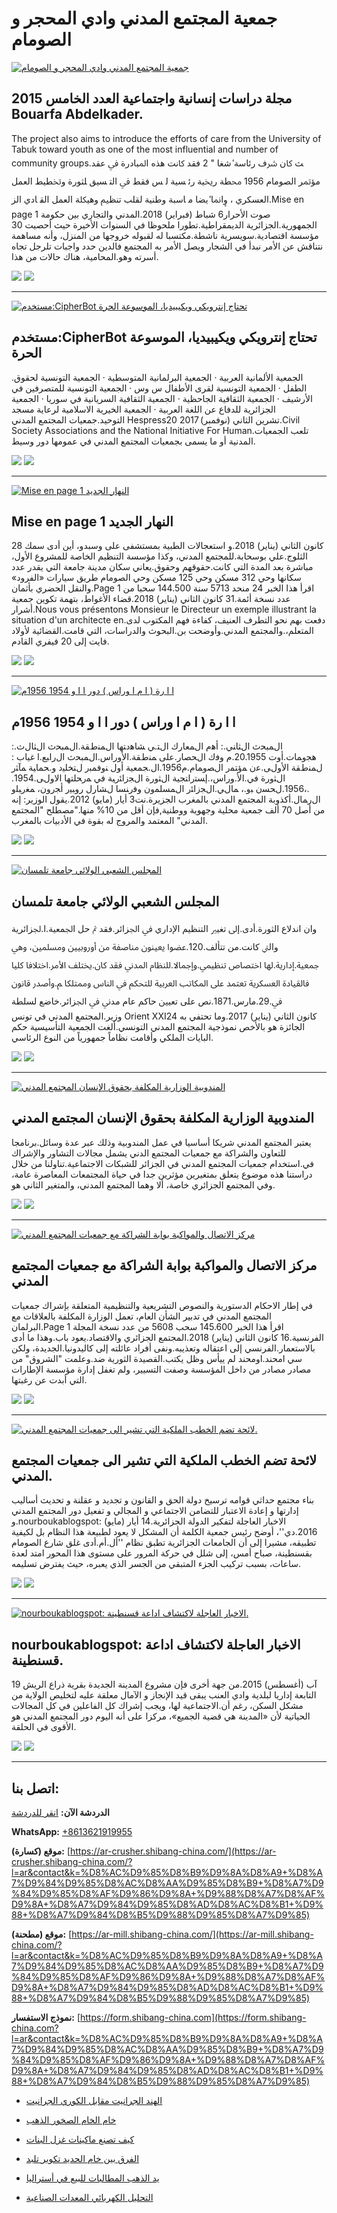 # جمعية المجتمع المدني وادي المحجر و الصومام

<a href="https://swt.shibang-china.com/?l=ar&img&k=%D8%AC%D9%85%D8%B9%D9%8A%D8%A9+%D8%A7%D9%84%D9%85%D8%AC%D8%AA%D9%85%D8%B9+%D8%A7%D9%84%D9%85%D8%AF%D9%86%D9%8A+%D9%88%D8%A7%D8%AF%D9%8A+%D8%A7%D9%84%D9%85%D8%AD%D8%AC%D8%B1+%D9%88+%D8%A7%D9%84%D8%B5%D9%88%D9%85%D8%A7%D9%85" target="_blank">![جمعية المجتمع المدني وادي المحجر و الصومام](http://static.shibang-china.com/all-800x300/1099.jpg)</a>

## مجلة دراسات إنسانية واجتماعية العدد الخامس 2015 Bouarfa Abdelkader.
The project also aims to introduce the efforts of care from the University of Tabuk toward youth as one of the most influential and number of community groups.ﺚ ﰷن ﴍف رﺋﺎﺳﺔ ٔﺷﻐﺎ &quot; 2 ﻓﻘﺪ ﰷﻧﺖ ﻫﺬﻩ اﳌﺒﺎدرة ﰲ ﻋﻘﺪ ﻣﺆﲤﺮ اﻟﺼﻮﻣﺎم 1956 ﳏﻄﺔ رﳜﯿﺔ رﺋ ﺴﯿﺔ ﻟ ﺲ ﻓﻘﻂ ﰲ اﻟﺘ ﺴﯿﻖ ﻠﺜﻮرة وﲣﻄﯿﻂ اﻟﻌﻤﻞ اﻟﻌﺴﻜﺮي ، وٕاﳕﺎ ٔﯾﻀﺎ ﻣ ﺎﺳﺒﺔ وﻃﻨﯿﺔ ﻟﻘﻠﺐ ﺗﻨﻈﲓ وﻫﯿﳫﺔ اﻟﻌﻤﻞ اﻟﻘ ﺎدي اﻟﺰ.Mise en page 1 صوت الأحرار6 شباط (فبراير) 2018.المدني والتجاري بين حكومة الجمهورية.الجزائرية الديمقراطية.تطورا ملحوظا في السنوات الأخيرة حيث أحصيت 30 مؤسسة اقتصادية.سويسرية ناشطة.مكتسبا له لقبوله خروجها من المنزل، وأنه مساهمة نتناقش عن الأمر نبدأ في الشجار ويصل الأمر به المجتمع فالدين حدد واجبات تلرجل تجاه أسرته وهو.المحامية، هناك حالات من هذا.


<a href="https://whatsapp.shibangsoft.com/WhatsApp.php" target="_blank" title="WhatsApp">![](http://static.shibang-china.com/icon/whatsapp.png)</a> <a href="https://swt.shibang-china.com/?l=ar&icon&k=%D8%AC%D9%85%D8%B9%D9%8A%D8%A9+%D8%A7%D9%84%D9%85%D8%AC%D8%AA%D9%85%D8%B9+%D8%A7%D9%84%D9%85%D8%AF%D9%86%D9%8A+%D9%88%D8%A7%D8%AF%D9%8A+%D8%A7%D9%84%D9%85%D8%AD%D8%AC%D8%B1+%D9%88+%D8%A7%D9%84%D8%B5%D9%88%D9%85%D8%A7%D9%85" target="_blank">![](http://static.shibang-china.com/icon/chat-ar.png)</a>

---

<a href="https://swt.shibang-china.com/?l=ar&img&k=%D8%AC%D9%85%D8%B9%D9%8A%D8%A9+%D8%A7%D9%84%D9%85%D8%AC%D8%AA%D9%85%D8%B9+%D8%A7%D9%84%D9%85%D8%AF%D9%86%D9%8A+%D9%88%D8%A7%D8%AF%D9%8A+%D8%A7%D9%84%D9%85%D8%AD%D8%AC%D8%B1+%D9%88+%D8%A7%D9%84%D8%B5%D9%88%D9%85%D8%A7%D9%85" target="_blank">![مستخدم:CipherBot تحتاج إنترويكي ويكيبيديا، الموسوعة الحرة](http://static.shibang-china.com/all-800x300/1247.jpg)</a>

## مستخدم:CipherBot تحتاج إنترويكي ويكيبيديا، الموسوعة الحرة
.الجمعية الألمانية العربية &middot; الجمعية البرلمانية المتوسطية &middot; الجمعية التونسية لحقوق الطفل &middot; الجمعية التونسية لقرى الأطفال س وس &middot; الجمعية التونسية للمتصرفين في الأرشيف &middot; الجمعية الثقافية الجاحظية &middot; الجمعية الثقافية السريانية في سوريا &middot; الجمعية الجزائرية للدفاع عن اللغة العربية &middot; الجمعية الخيرية الاسلامية لرعاية مسجد التوحيد.جمعيات المجتمع المدني Hespress20 تشرين الثاني (نوفمبر) 2017.Civil Society Associations and the National Initiative For Human.تلعب الجمعيات المدنية أو ما يسمى بجمعيات المجتمع المدني في عمومها دور وسيط.


<a href="https://whatsapp.shibangsoft.com/WhatsApp.php" target="_blank" title="WhatsApp">![](http://static.shibang-china.com/icon/whatsapp.png)</a> <a href="https://swt.shibang-china.com/?l=ar&icon&k=%D8%AC%D9%85%D8%B9%D9%8A%D8%A9+%D8%A7%D9%84%D9%85%D8%AC%D8%AA%D9%85%D8%B9+%D8%A7%D9%84%D9%85%D8%AF%D9%86%D9%8A+%D9%88%D8%A7%D8%AF%D9%8A+%D8%A7%D9%84%D9%85%D8%AD%D8%AC%D8%B1+%D9%88+%D8%A7%D9%84%D8%B5%D9%88%D9%85%D8%A7%D9%85" target="_blank">![](http://static.shibang-china.com/icon/chat-ar.png)</a>

---

<a href="https://swt.shibang-china.com/?l=ar&img&k=%D8%AC%D9%85%D8%B9%D9%8A%D8%A9+%D8%A7%D9%84%D9%85%D8%AC%D8%AA%D9%85%D8%B9+%D8%A7%D9%84%D9%85%D8%AF%D9%86%D9%8A+%D9%88%D8%A7%D8%AF%D9%8A+%D8%A7%D9%84%D9%85%D8%AD%D8%AC%D8%B1+%D9%88+%D8%A7%D9%84%D8%B5%D9%88%D9%85%D8%A7%D9%85" target="_blank">![Mise en page 1 النهار الجديد](http://static.shibang-china.com/all-800x300/311.jpg)</a>

## Mise en page 1 النهار الجديد
28 كانون الثاني (يناير) 2018.و استعجالات الطبية بمستشفى على وسبدو، أين أدى سمك الثلوج.علي بوسحابة.للمجتمع المدني، وكذا مؤسسة التنظيم الخاصة للمشروع الأول، مباشرة بعد المدة التي كانت.حقوقهم وحقوق.يعاني سكان مدينة جامعة التي يقدر عدد سكانها وحي 312 مسكن وحي 125 مسكن وحي الصومام طريق سيارات «الفرود» والنقل الحضري بأثمان.Page 1 اقرأ هذا الخبر 24 منحد 5713 سنة 144.500 سحبا من عدد نسخة أئمة.31 كانون الثاني (يناير) 2018.قضاء الأغواط، بتهمة تكوين جمعية أشرار.Nous vous présentons Monsieur le Directeur un exemple illustrant la situation d&#39;un architecte en.دفعت بهم نحو التطرف العنيف، كفاءة فهم المكتوب لدى المتعلم،.والمجتمع المدني.وأوضحت بن.البحوث والدراسات، التي قامت.القضائية لأولاد فايت إلى 20 فيفري القادم.


<a href="https://whatsapp.shibangsoft.com/WhatsApp.php" target="_blank" title="WhatsApp">![](http://static.shibang-china.com/icon/whatsapp.png)</a> <a href="https://swt.shibang-china.com/?l=ar&icon&k=%D8%AC%D9%85%D8%B9%D9%8A%D8%A9+%D8%A7%D9%84%D9%85%D8%AC%D8%AA%D9%85%D8%B9+%D8%A7%D9%84%D9%85%D8%AF%D9%86%D9%8A+%D9%88%D8%A7%D8%AF%D9%8A+%D8%A7%D9%84%D9%85%D8%AD%D8%AC%D8%B1+%D9%88+%D8%A7%D9%84%D8%B5%D9%88%D9%85%D8%A7%D9%85" target="_blank">![](http://static.shibang-china.com/icon/chat-ar.png)</a>

---

<a href="https://swt.shibang-china.com/?l=ar&img&k=%D8%AC%D9%85%D8%B9%D9%8A%D8%A9+%D8%A7%D9%84%D9%85%D8%AC%D8%AA%D9%85%D8%B9+%D8%A7%D9%84%D9%85%D8%AF%D9%86%D9%8A+%D9%88%D8%A7%D8%AF%D9%8A+%D8%A7%D9%84%D9%85%D8%AD%D8%AC%D8%B1+%D9%88+%D8%A7%D9%84%D8%B5%D9%88%D9%85%D8%A7%D9%85" target="_blank">![ا ا رة ( ا ﻡ ا وراس ) دور ا ا و 1954 1956م](http://static.shibang-china.com/all-800x300/1509.jpg)</a>

## ا ا رة ( ا ﻡ ا وراس ) دور ا ا و 1954 1956م
ﺍﻝﻤﺒﺤﺙ ﺍﻝﺜﺎﻨﻲ.: ﺃﻫﻡ ﺍﻝﻤﻌﺎﺭﻙ ﺍﻝﺘ.ﻲ ﺸﺎﻫﺩﺘﻬﺎ ﺍﻝﻤﻨﻁﻘﺔ.ﺍﻝﻤﺒﺤﺙ ﺍﻝﺜﺎﻝﺙ.: ﻫﺠﻭﻤﺎﺕ.ﺃﻭﺕ 20.1955.ﻡ ﻭﻓﻙ ﺍﻝﺤﺼﺎﺭ.ﻋﻠﻰ ﻤﻨﻁﻘﺔ.ﺍﻷﻭﺭﺍﺱ.ﺍﻝﻤﺒﺤﺙ ﺍﻝﺭﺍﺒﻊ.ﺍ ﻏﻴﺎﺏ : ﻝﻤﻨﻁﻘﺔ ﺍﻷﻭﻝﻰ.ﻋﻥ ﻤﺅﺘﻤﺭ ﺍﻝﺼﻭﻤﺎﻡ.ﻡ1956.ﺍﻝ.ﺠﻤﻌﻴﺔ ﺃﻭل ﻨﻭﻓﻤﺒﺭ ﻝﺘﺨﻠﻴﺩ ﻭ.ﺤﻤﺎﻴﺔ ﻤﺂﺜﺭ ﺍﻝﺜﻭﺭﺓ ﻓﻲ.ﺍﻷ.ﻭﺭﺍﺱ،.ﺇﺴﺘﺭﺍﺘﺠﻴﺔ ﺍﻝﺜﻭﺭﺓ ﺍﻝﺠﺯﺍﺌﺭﻴﺔ ﻓﻲ ﻤﺭﺤﻠﺘﻬﺎ ﺍﻻﻭﻝﻰ.1954. .،1956.ﻝﺤﺴﻥ ﺒﻭ.، ﻤﺎﻝﻲ.ﺍﻝﺠﺯﺍﺌﺭ ﺍﻝﻤﺴﻠﻤﻭﻥ ﻭﻓﺭﻨﺴﺎ ﻝﺸﺎﺭل ﺭﻭﺒﻴﺭ ﺃﺠﺭﻭﻥ، ﻤﻐﺭﺒﻠﻭ ﺍﻝﺭﻤﺎل.أكذوبة المجتمع المدني بالمغرب الجزيرة.نت3 أيار (مايو) 2012.يقول الوزير: إنه من أصل 70 ألف جمعية محلية وجهوية ووطنية,فإن أقل من 10% منها.&quot;مصطلح &quot;المجتمع المدني&quot; المعتمد والمروج له بقوة في الأدبيات بالمغرب.


<a href="https://whatsapp.shibangsoft.com/WhatsApp.php" target="_blank" title="WhatsApp">![](http://static.shibang-china.com/icon/whatsapp.png)</a> <a href="https://swt.shibang-china.com/?l=ar&icon&k=%D8%AC%D9%85%D8%B9%D9%8A%D8%A9+%D8%A7%D9%84%D9%85%D8%AC%D8%AA%D9%85%D8%B9+%D8%A7%D9%84%D9%85%D8%AF%D9%86%D9%8A+%D9%88%D8%A7%D8%AF%D9%8A+%D8%A7%D9%84%D9%85%D8%AD%D8%AC%D8%B1+%D9%88+%D8%A7%D9%84%D8%B5%D9%88%D9%85%D8%A7%D9%85" target="_blank">![](http://static.shibang-china.com/icon/chat-ar.png)</a>

---

<a href="https://swt.shibang-china.com/?l=ar&img&k=%D8%AC%D9%85%D8%B9%D9%8A%D8%A9+%D8%A7%D9%84%D9%85%D8%AC%D8%AA%D9%85%D8%B9+%D8%A7%D9%84%D9%85%D8%AF%D9%86%D9%8A+%D9%88%D8%A7%D8%AF%D9%8A+%D8%A7%D9%84%D9%85%D8%AD%D8%AC%D8%B1+%D9%88+%D8%A7%D9%84%D8%B5%D9%88%D9%85%D8%A7%D9%85" target="_blank">![اﻟﻤﺠﻠﺲ اﻟﺸﻌﺒﻲ اﻟﻮﻻﺋﻲ جامعة تلمسان](http://static.shibang-china.com/all-800x300/229.jpg)</a>

## اﻟﻤﺠﻠﺲ اﻟﺸﻌﺒﻲ اﻟﻮﻻﺋﻲ جامعة تلمسان
وان اﻧﺪﻻع اﻟﺜﻮرة.أدى.إﱃ ﺗﻐﻴﲑ اﻟﺘﻨﻈﻴﻢ اﻹداري ﰲ اﳉﺰاﺋﺮ.ﻓﻘﺪ ﰎ ﺣﻞ اﳉﻤﻌﻴﺔ.ا.ﳉﺰاﺋﺮﻳﺔ واﻟﱵ ﻛﺎﻧﺖ.ﻣﻦ ﺗﺘﺄﻟﻒ.120.ﻋﻀﻮا ﻳﻌﻴﻨﻮن ﻣﻨﺎﺻﻔﺔ ﻣﻦ أوروﺑﻴﲔ وﻣﺴﻠﻤﲔ، وﻫﻲ ﲨﻌﻴﺔ.إدارﻳﺔ.ﳍﺎ اﺧﺘﺼﺎص ﺗﻨﻈﻴﻤﻲ.وإﲨﺎﻻ.ﻟﻠﻨﻈﺎم اﳌﺪﱐ ﻓﻘﺪ ﻛﺎن.ﳜﺘﻠﻒ اﻷﻣﺮ.اﺧﺘﻼﻓﺎ ﻛﻠﻴﺎ ﻓﺎﻟﻘﻴﺎدة اﻟﻌﺴﻜﺮﻳﺔ ﺗﻌﺘﻤﺪ ﻋﻠﻰ اﳌﻜﺎﺗﺐ اﻟﻌﺮﺑﻴﺔ ﻟﻠﺘﺤﻜﻢ ﰲ اﻟﻨﺎس وﳑﺘﻠﻜﺎ ﻢ.وأﺻﺪر ﻗﺎﻧﻮن ﰲ.29.ﻣﺎرس.1871.ﻧﺺ ﻋﻠﻰ ﺗﻌﻴﲔ ﺣﺎﻛﻢ ﻋﺎم ﻣﺪﱐ ﰲ اﳉﺰاﺋﺮ.ﺧﺎﺿﻊ ﻟﺴﻠﻄﺔ وزﻳﺮ.المجتمع المدني في تونس Orient XXI24 كانون الثاني (يناير) 2017.وما تحتفي به الجائزة هو بالأخص نموذجية المجتمع المدني التونسي.ألغت الجمعية التأسيسية حكم البايات الملكي وأقامت نظاماً جمهورياً من النوع الرئاسي.


<a href="https://whatsapp.shibangsoft.com/WhatsApp.php" target="_blank" title="WhatsApp">![](http://static.shibang-china.com/icon/whatsapp.png)</a> <a href="https://swt.shibang-china.com/?l=ar&icon&k=%D8%AC%D9%85%D8%B9%D9%8A%D8%A9+%D8%A7%D9%84%D9%85%D8%AC%D8%AA%D9%85%D8%B9+%D8%A7%D9%84%D9%85%D8%AF%D9%86%D9%8A+%D9%88%D8%A7%D8%AF%D9%8A+%D8%A7%D9%84%D9%85%D8%AD%D8%AC%D8%B1+%D9%88+%D8%A7%D9%84%D8%B5%D9%88%D9%85%D8%A7%D9%85" target="_blank">![](http://static.shibang-china.com/icon/chat-ar.png)</a>

---

<a href="https://swt.shibang-china.com/?l=ar&img&k=%D8%AC%D9%85%D8%B9%D9%8A%D8%A9+%D8%A7%D9%84%D9%85%D8%AC%D8%AA%D9%85%D8%B9+%D8%A7%D9%84%D9%85%D8%AF%D9%86%D9%8A+%D9%88%D8%A7%D8%AF%D9%8A+%D8%A7%D9%84%D9%85%D8%AD%D8%AC%D8%B1+%D9%88+%D8%A7%D9%84%D8%B5%D9%88%D9%85%D8%A7%D9%85" target="_blank">![المندوبية الوزارية المكلفة بحقوق الإنسان المجتمع المدني](http://static.shibang-china.com/all-800x300/1158.jpg)</a>

## المندوبية الوزارية المكلفة بحقوق الإنسان المجتمع المدني
يعتبر المجتمع المدني شريكا أساسيا في عمل المندوبية وذلك عبر عدة وسائل.برنامجا للتعاون والشراكة مع جمعيات المجتمع الدني يشمل مجالات التشاور والإشراك في.استخدام جمعيات المجتمع المدني في الجزائر للشبكات الاجتماعية.تناولنا من خلال دراستنا هذه موضوع يتعلق بمتغيرين مؤثرين جدا في حياة المجتمعات المعاصرة عامة، وفي المجتمع الجزائري خاصة، ألا وهما المجتمع المدني، والمتغير الثاني هو.


<a href="https://whatsapp.shibangsoft.com/WhatsApp.php" target="_blank" title="WhatsApp">![](http://static.shibang-china.com/icon/whatsapp.png)</a> <a href="https://swt.shibang-china.com/?l=ar&icon&k=%D8%AC%D9%85%D8%B9%D9%8A%D8%A9+%D8%A7%D9%84%D9%85%D8%AC%D8%AA%D9%85%D8%B9+%D8%A7%D9%84%D9%85%D8%AF%D9%86%D9%8A+%D9%88%D8%A7%D8%AF%D9%8A+%D8%A7%D9%84%D9%85%D8%AD%D8%AC%D8%B1+%D9%88+%D8%A7%D9%84%D8%B5%D9%88%D9%85%D8%A7%D9%85" target="_blank">![](http://static.shibang-china.com/icon/chat-ar.png)</a>

---

<a href="https://swt.shibang-china.com/?l=ar&img&k=%D8%AC%D9%85%D8%B9%D9%8A%D8%A9+%D8%A7%D9%84%D9%85%D8%AC%D8%AA%D9%85%D8%B9+%D8%A7%D9%84%D9%85%D8%AF%D9%86%D9%8A+%D9%88%D8%A7%D8%AF%D9%8A+%D8%A7%D9%84%D9%85%D8%AD%D8%AC%D8%B1+%D9%88+%D8%A7%D9%84%D8%B5%D9%88%D9%85%D8%A7%D9%85" target="_blank">![مركز الاتصال والمواكبة بوابة الشراكة مع جمعيات المجتمع المدني](http://static.shibang-china.com/all-800x300/1467.jpg)</a>

## مركز الاتصال والمواكبة بوابة الشراكة مع جمعيات المجتمع المدني
في إطار الاحكام الدستورية والنصوص التشريعية والتنظيمية المتعلقة بإشراك جمعيات المجتمع المدني في تدبير الشأن العام، تعمل الوزارة المكلفة بالعلاقات مع البرلمان.Page 1 اقرأ هذا الخبر 145.600 سحب 5608 من عدد نسخة المجلة الفرنسية.16 كانون الثاني (يناير) 2018.المجتمع الجزائري والاقتصاد.يعود باب.وهذا ما أدى بالاستعمار.الفرنسي إلى اعتقاله وتعذيبه.ونفى أفراد عائلته إلى كاليدونيا.الجديدة، ولكن سي امحند.اومحند لم ييأس وظل يكتب.القصيدة الثورية ضد.وعلمت &quot;الشروق&quot; من مصادر مصادر من داخل المؤسسة وصفت التسيير، ولم تغفل إدارة مؤسسة الإطارات التي أبدت عن رغبتها.


<a href="https://whatsapp.shibangsoft.com/WhatsApp.php" target="_blank" title="WhatsApp">![](http://static.shibang-china.com/icon/whatsapp.png)</a> <a href="https://swt.shibang-china.com/?l=ar&icon&k=%D8%AC%D9%85%D8%B9%D9%8A%D8%A9+%D8%A7%D9%84%D9%85%D8%AC%D8%AA%D9%85%D8%B9+%D8%A7%D9%84%D9%85%D8%AF%D9%86%D9%8A+%D9%88%D8%A7%D8%AF%D9%8A+%D8%A7%D9%84%D9%85%D8%AD%D8%AC%D8%B1+%D9%88+%D8%A7%D9%84%D8%B5%D9%88%D9%85%D8%A7%D9%85" target="_blank">![](http://static.shibang-china.com/icon/chat-ar.png)</a>

---

<a href="https://swt.shibang-china.com/?l=ar&img&k=%D8%AC%D9%85%D8%B9%D9%8A%D8%A9+%D8%A7%D9%84%D9%85%D8%AC%D8%AA%D9%85%D8%B9+%D8%A7%D9%84%D9%85%D8%AF%D9%86%D9%8A+%D9%88%D8%A7%D8%AF%D9%8A+%D8%A7%D9%84%D9%85%D8%AD%D8%AC%D8%B1+%D9%88+%D8%A7%D9%84%D8%B5%D9%88%D9%85%D8%A7%D9%85" target="_blank">![لائحة تضم الخطب الملكية التي تشير الى جمعيات المجتمع المدني.](http://static.shibang-china.com/all-800x300/1309.jpg)</a>

## لائحة تضم الخطب الملكية التي تشير الى جمعيات المجتمع المدني.
بناء مجتمع حداثي قوامه ترسيخ دولة الحق و القانون و تجديد و عقلنة و تحديث أساليب إدارتها و إعادة الاعتبار للتضامن الاجتماعي و المجالي و تفعيل دور المجتمع المدني و.nourboukablogspot: الاخبار العاجلة لتفكير الدولة الجزائرية.14 أيار (مايو) 2016.دي&#39;&#39;، أوضح رئيس جمعية الكلمة أن المشكل لا يعود لطبيعة هذا النظام بل لكيفية تطبيقه، مشيرا إلى أن الجامعات الجزائرية تطبق نظام &#39;&#39;أل.أم.أدى غلق شارع الصومام بقسنطينة، صباح أمس، إلى شلل في حركة المرور على مستوى هذا المحور امتد لعدة ساعات، بسبب تركيب الجزء المتبقي من الجسر الذي يعبره، حيث يفترض تسليمه.


<a href="https://whatsapp.shibangsoft.com/WhatsApp.php" target="_blank" title="WhatsApp">![](http://static.shibang-china.com/icon/whatsapp.png)</a> <a href="https://swt.shibang-china.com/?l=ar&icon&k=%D8%AC%D9%85%D8%B9%D9%8A%D8%A9+%D8%A7%D9%84%D9%85%D8%AC%D8%AA%D9%85%D8%B9+%D8%A7%D9%84%D9%85%D8%AF%D9%86%D9%8A+%D9%88%D8%A7%D8%AF%D9%8A+%D8%A7%D9%84%D9%85%D8%AD%D8%AC%D8%B1+%D9%88+%D8%A7%D9%84%D8%B5%D9%88%D9%85%D8%A7%D9%85" target="_blank">![](http://static.shibang-china.com/icon/chat-ar.png)</a>

---

<a href="https://swt.shibang-china.com/?l=ar&img&k=%D8%AC%D9%85%D8%B9%D9%8A%D8%A9+%D8%A7%D9%84%D9%85%D8%AC%D8%AA%D9%85%D8%B9+%D8%A7%D9%84%D9%85%D8%AF%D9%86%D9%8A+%D9%88%D8%A7%D8%AF%D9%8A+%D8%A7%D9%84%D9%85%D8%AD%D8%AC%D8%B1+%D9%88+%D8%A7%D9%84%D8%B5%D9%88%D9%85%D8%A7%D9%85" target="_blank">![nourboukablogspot: الاخبار العاجلة لاكتشاف اداعة قسنطينة.](http://static.shibang-china.com/all-800x300/856.jpg)</a>

## nourboukablogspot: الاخبار العاجلة لاكتشاف اداعة قسنطينة.
19 آب (أغسطس) 2015.من جهة أخرى فإن مشروع المدينة الجديدة بقرية ذراع الريش التابعة إداريا لبلدية وادي العنب يبقى قيد الإنجاز و الآمال معلقة عليه لتخليص الولاية من مشكل السكن، رغم أن.الاجتماعية لها، ويجب إشراك كل الفاعلين في كل المجالات الحياتية لأن «المدينة هي قضية الجميع»، مركزا على أنه اليوم دور المجتمع المدني هو الأقوى في الحلقة.

<a href="https://whatsapp.shibangsoft.com/WhatsApp.php" target="_blank" title="WhatsApp">![](http://static.shibang-china.com/icon/whatsapp.png)</a> <a href="https://swt.shibang-china.com/?l=ar&icon&k=%D8%AC%D9%85%D8%B9%D9%8A%D8%A9+%D8%A7%D9%84%D9%85%D8%AC%D8%AA%D9%85%D8%B9+%D8%A7%D9%84%D9%85%D8%AF%D9%86%D9%8A+%D9%88%D8%A7%D8%AF%D9%8A+%D8%A7%D9%84%D9%85%D8%AD%D8%AC%D8%B1+%D9%88+%D8%A7%D9%84%D8%B5%D9%88%D9%85%D8%A7%D9%85" target="_blank">![](http://static.shibang-china.com/icon/chat-ar.png)</a>

---
## اتصل بنا:

**الدردشة الآن:** [انقر للدردشة](https://swt.shibang-china.com?l=ar&contact&k=%D8%AC%D9%85%D8%B9%D9%8A%D8%A9+%D8%A7%D9%84%D9%85%D8%AC%D8%AA%D9%85%D8%B9+%D8%A7%D9%84%D9%85%D8%AF%D9%86%D9%8A+%D9%88%D8%A7%D8%AF%D9%8A+%D8%A7%D9%84%D9%85%D8%AD%D8%AC%D8%B1+%D9%88+%D8%A7%D9%84%D8%B5%D9%88%D9%85%D8%A7%D9%85)

**WhatsApp:**  [+8613621919955](https://whatsapp.shibangsoft.com/WhatsApp.php)

**موقع (كسارة):** [https://ar-crusher.shibang-china.com/](https://ar-crusher.shibang-china.com/?l=ar&contact&k=%D8%AC%D9%85%D8%B9%D9%8A%D8%A9+%D8%A7%D9%84%D9%85%D8%AC%D8%AA%D9%85%D8%B9+%D8%A7%D9%84%D9%85%D8%AF%D9%86%D9%8A+%D9%88%D8%A7%D8%AF%D9%8A+%D8%A7%D9%84%D9%85%D8%AD%D8%AC%D8%B1+%D9%88+%D8%A7%D9%84%D8%B5%D9%88%D9%85%D8%A7%D9%85)

**موقع (مطحنة):** [https://ar-mill.shibang-china.com/](https://ar-mill.shibang-china.com/?l=ar&contact&k=%D8%AC%D9%85%D8%B9%D9%8A%D8%A9+%D8%A7%D9%84%D9%85%D8%AC%D8%AA%D9%85%D8%B9+%D8%A7%D9%84%D9%85%D8%AF%D9%86%D9%8A+%D9%88%D8%A7%D8%AF%D9%8A+%D8%A7%D9%84%D9%85%D8%AD%D8%AC%D8%B1+%D9%88+%D8%A7%D9%84%D8%B5%D9%88%D9%85%D8%A7%D9%85)

**نموذج الاستفسار:** [https://form.shibang-china.com](https://form.shibang-china.com?l=ar&contact&k=%D8%AC%D9%85%D8%B9%D9%8A%D8%A9+%D8%A7%D9%84%D9%85%D8%AC%D8%AA%D9%85%D8%B9+%D8%A7%D9%84%D9%85%D8%AF%D9%86%D9%8A+%D9%88%D8%A7%D8%AF%D9%8A+%D8%A7%D9%84%D9%85%D8%AD%D8%AC%D8%B1+%D9%88+%D8%A7%D9%84%D8%B5%D9%88%D9%85%D8%A7%D9%85)

* [الهند الجرانيت مقابل الكوري الجرانيت](../34/%D8%A7%D9%84%D9%87%D9%86%D8%AF%20%D8%A7%D9%84%D8%AC%D8%B1%D8%A7%D9%86%D9%8A%D8%AA%20%D9%85%D9%82%D8%A7%D8%A8%D9%84%20%D8%A7%D9%84%D9%83%D9%88%D8%B1%D9%8A%20%D8%A7%D9%84%D8%AC%D8%B1%D8%A7%D9%86%D9%8A%D8%AA.md)

* [خام الخام الصخور الذهب](../32/%D8%AE%D8%A7%D9%85%20%D8%A7%D9%84%D8%AE%D8%A7%D9%85%20%D8%A7%D9%84%D8%B5%D8%AE%D9%88%D8%B1%20%D8%A7%D9%84%D8%B0%D9%87%D8%A8.md)

* [كيف تصنع ماكينات غزل البنات](../34/%D9%83%D9%8A%D9%81%20%D8%AA%D8%B5%D9%86%D8%B9%20%D9%85%D8%A7%D9%83%D9%8A%D9%86%D8%A7%D8%AA%20%D8%BA%D8%B2%D9%84%20%D8%A7%D9%84%D8%A8%D9%86%D8%A7%D8%AA.md)

* [الفرق بين خام الحديد تكوير تلبد](../34/%D8%A7%D9%84%D9%81%D8%B1%D9%82%20%D8%A8%D9%8A%D9%86%20%D8%AE%D8%A7%D9%85%20%D8%A7%D9%84%D8%AD%D8%AF%D9%8A%D8%AF%20%D8%AA%D9%83%D9%88%D9%8A%D8%B1%20%D8%AA%D9%84%D8%A8%D8%AF.md)

* [يد الذهب المطالبات للبيع في أستراليا](../33/%D9%8A%D8%AF%20%D8%A7%D9%84%D8%B0%D9%87%D8%A8%20%D8%A7%D9%84%D9%85%D8%B7%D8%A7%D9%84%D8%A8%D8%A7%D8%AA%20%D9%84%D9%84%D8%A8%D9%8A%D8%B9%20%D9%81%D9%8A%20%D8%A3%D8%B3%D8%AA%D8%B1%D8%A7%D9%84%D9%8A%D8%A7.md)

* [التحليل الكهربائي المعدات الصناعية](../32/%D8%A7%D9%84%D8%AA%D8%AD%D9%84%D9%8A%D9%84%20%D8%A7%D9%84%D9%83%D9%87%D8%B1%D8%A8%D8%A7%D8%A6%D9%8A%20%D8%A7%D9%84%D9%85%D8%B9%D8%AF%D8%A7%D8%AA%20%D8%A7%D9%84%D8%B5%D9%86%D8%A7%D8%B9%D9%8A%D8%A9.md)
